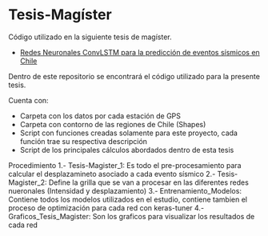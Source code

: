 # Tesis-Magíster
Código utilizado en la siguiente tesis de magíster.

- [Redes Neuronales ConvLSTM para la predicción de eventos sísmicos en Chile](https://repositorio.unab.cl/xmlui/handle/ria/36157)

Dentro de este repositorio se encontrará el código utilizado para la presente tesis.

Cuenta con:
- Carpeta con los datos por cada estación de GPS
- Carpeta con contorno de las regiones de Chile (Shapes)
- Script con funciones creadas solamente para este proyecto, cada función trae su respectiva descripción
- Script de los principales cálculos abordados dentro de esta tesis

Procedimiento
1.- Tesis-Magister_1: Es todo el pre-procesamiento para calcular el desplazamineto asociado a cada evento sísmico
2.- Tesis-Magister_2: Define la grilla que se van a procesar en las diferentes redes nueronales (Intensidad y desplazamiento)
3.- Entrenamiento_Modelos: Contiene todos los modelos utilizados en el estudio, contiene tambien el proceso de optimización para cada red con keras-tuner
4.- Graficos_Tesis_Magister: Son los graficos para visualizar los resultados de cada red
